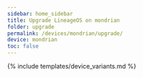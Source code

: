 ```yaml
---
sidebar: home_sidebar
title: Upgrade LineageOS on mondrian
folder: upgrade
permalink: /devices/mondrian/upgrade/
device: mondrian
toc: false
---
```

{% include templates/device_variants.md %}
